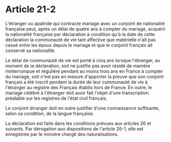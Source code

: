# Article 21-2

L'étranger ou apatride qui contracte mariage avec un conjoint de nationalité française peut, après un délai de quatre ans à compter du mariage, acquérir la nationalité française par déclaration à condition qu'à la date de cette déclaration la communauté de vie tant affective que matérielle n'ait pas cessé entre les époux depuis le mariage et que le conjoint français ait conservé sa nationalité.

Le délai de communauté de vie est porté à cinq ans lorsque l'étranger, au moment de la déclaration, soit ne justifie pas avoir résidé de manière ininterrompue et régulière pendant au moins trois ans en France à compter du mariage, soit n'est pas en mesure d'apporter la preuve que son conjoint français a été inscrit pendant la durée de leur communauté de vie à l'étranger au registre des Français établis hors de France. En outre, le mariage célébré à l'étranger doit avoir fait l'objet d'une transcription préalable sur les registres de l'état civil français.

Le conjoint étranger doit en outre justifier d'une connaissance suffisante, selon sa condition, de la langue française.

La déclaration est faite dans les conditions prévues aux articles 26 et suivants. Par dérogation aux dispositions de l'article 26-1, elle est enregistrée par le ministre chargé des naturalisations.
